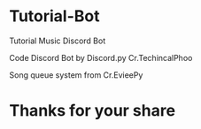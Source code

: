 # Tutorial-Bot
Tutorial Music Discord Bot

Code Discord Bot by Discord.py
Cr.TechincalPhoo

Song queue system from Cr.EvieePy
# Thanks for your share
